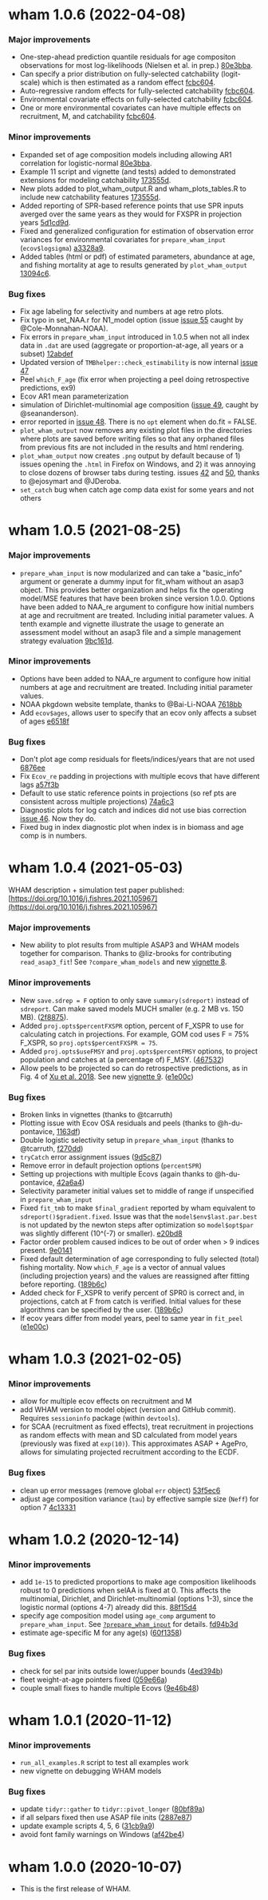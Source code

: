 wham 1.0.6 (2022-04-08)
=========================

### Major improvements

* One-step-ahead prediction quantile residuals for age compositon observations for most log-likelihoods (Nielsen et al. in prep.) [80e3bba](https://github.com/timjmiller/wham/commit/80e3bbae0244bd1199f018dca53f09b08f5fd203).
* Can specify a prior distribution on fully-selected catchability (logit-scale) which is then estimated as a random effect [fcbc604](https://github.com/timjmiller/wham/commit/fcbc604068005cd7cce6c3f329376c2b4ef7b540).
* Auto-regressive random effects for fully-selected catchability [fcbc604](https://github.com/timjmiller/wham/commit/fcbc604068005cd7cce6c3f329376c2b4ef7b540).
* Environmental covariate effects on fully-selected catchability [fcbc604](https://github.com/timjmiller/wham/commit/fcbc604068005cd7cce6c3f329376c2b4ef7b540).
* One or more environmental covariates can have multiple effects on recruitment, M, and catchability [fcbc604](https://github.com/timjmiller/wham/commit/fcbc604068005cd7cce6c3f329376c2b4ef7b540).

### Minor improvements

* Expanded set of age composition models including allowing AR1 correlation for logistic-normal [80e3bba](https://github.com/timjmiller/wham/commit/80e3bbae0244bd1199f018dca53f09b08f5fd203).
* Example 11 script and vignette (and tests) added to demonstrated extensions for modeling catchability [173555d](https://github.com/timjmiller/wham/commit/173555d1485d52ca58aa77ae77fad856fa8b3bbb).
* New plots added to plot_wham_output.R and wham_plots_tables.R to include new catchability features [173555d](https://github.com/timjmiller/wham/commit/173555d1485d52ca58aa77ae77fad856fa8b3bbb).
* Added reporting of SPR-based reference points that use SPR inputs averged over the same years as they would for FXSPR in projection years [5d1cd9d](https://github.com/timjmiller/wham/commit/5d1cd9dd6b4ec8214e988be1fb4c5e6f4b51a661).
* Fixed and generalized configuration for estimation of observation error variances for environmental covariates for `prepare_wham_input` (`ecov$logsigma`) [a3328a9](https://github.com/timjmiller/wham/commit/a3328a9a9652a7fc3f0eb45ee4688fcdaa4334f7).
* Added tables (html or pdf) of estimated parameters, abundance at age, and fishing mortality at age to results generated by `plot_wham_output` [13094c6](https://github.com/timjmiller/wham/commit/13094c674a53d495021711531c083184e3c6b892).

### Bug fixes

* Fix age labeling for selectivity and numbers at age retro plots.
* Fix typo in set_NAA.r for N1_model option (issue [issue 55](https://github.com/timjmiller/wham/issues/55) caught by @Cole-Monnahan-NOAA).
* Fix errors in `prepare_wham_input` introduced in 1.0.5 when not all index data in `.dat` are used (aggregate or proportion-at-age, all years or a subset) [12abdef](https://github.com/timjmiller/wham/commit/12abdefb22e7b8b5f0640b0389b5e07fc7a00877)
* Updated version of `TMBhelper::check_estimability` is now internal [issue 47](https://github.com/timjmiller/wham/issues/47)
* Peel `which_F_age` (fix error when projecting a peel doing retrospective predictions, ex9)
* Ecov AR1 mean parameterization
* simulation of Dirichlet-multinomial age composition ([issue 49](https://github.com/timjmiller/wham/issues/49), caught by @seananderson).
* error reported in [issue 48](https://github.com/timjmiller/wham/issues/48). There is no `opt` element when do.fit = FALSE.
* `plot_wham_output` now removes any existing plot files in the directories where plots are saved before writing files so that any orphaned files from previous fits are not included in the results and html rendering.
* `plot_wham_output` now creates `.png` output by default because of 1) issues opening the `.html` in Firefox on Windows, and 2) it was annoying to close dozens of browser tabs during testing. issues [42](https://github.com/timjmiller/wham/issues/42) and [50](https://github.com/timjmiller/wham/issues/50), thanks to @ejosymart and @JDeroba.
* `set_catch` bug when catch age comp data exist for some years and not others

wham 1.0.5 (2021-08-25)
=========================

### Major improvements

* `prepare_wham_input` is now modularized and can take a "basic_info" argument or generate a dummy input for fit_wham without an asap3 object. This provides better organization and helps fix the operating model/MSE features that have been broken since version 1.0.0. Options have been added to NAA_re argument to configure how initial numbers at age and recruitment are treated. Including initial parameter values. A tenth example and vignette illustrate the usage to generate an assessment model without an asap3 file and a simple management strategy evaluation [9bc161d](https://github.com/timjmiller/wham/commit/87d87c9ded5c3fa58db779cbd1ac8eb911950e4e). 
  
### Minor improvements

* Options have been added to NAA_re argument to configure how initial numbers at age and recruitment are treated. Including initial parameter values.
* NOAA pkgdown website template, thanks to @Bai-Li-NOAA [7618bb](https://github.com/timjmiller/wham/commit/7618bb0427743fffbb6db49465fd8c2f73993719)
* Add `ecov$ages`, allows user to specify that an ecov only affects a subset of ages [e6518f](https://github.com/timjmiller/wham/commit/e6518f8f09f1c252517e6dc89b98776d687d417b) 

### Bug fixes

* Don't plot age comp residuals for fleets/indices/years that are not used [6876ee](https://github.com/timjmiller/wham/commit/6876eed1dd4bbdc7b26295356756bb7a30053887)
* Fix `Ecov_re` padding in projections with multiple ecovs that have different lags [a57f3b](https://github.com/timjmiller/wham/commit/a57f3b339881a39dbee3ab0ab190c732f855dec1)
* Default to use static reference points in projections (so ref pts are consistent across multiple projections) [74a6c3](https://github.com/timjmiller/wham/commit/74a6c3cda74e5f2f14a6471e410b227c407e0790)
* Diagnostic plots for log catch and indices did not use bias correction [issue 46](https://github.com/timjmiller/wham/issues/46). Now they do.
* Fixed bug in index diagnostic plot when index is in biomass and age comp is in numbers.

wham 1.0.4 (2021-05-03)
=========================

WHAM description + simulation test paper published: [https://doi.org/10.1016/j.fishres.2021.105967](https://doi.org/10.1016/j.fishres.2021.105967)

### Major improvements

* New ability to plot results from multiple ASAP3 and WHAM models together for comparison. Thanks to @liz-brooks for contributing `read_asap3_fit`! See `?compare_wham_models` and new [vignette 8](https://timjmiller.github.io/wham/articles/ex8_compare.html).

### Minor improvements

* New `save.sdrep = F` option to only save `summary(sdreport)` instead of `sdreport`. Can make saved models MUCH smaller (e.g. 2 MB vs. 150 MB). ([2f8875](https://github.com/timjmiller/wham/commit/2f8875323c0d6845a92444a9e7d4aaa92fe29d8d)).
* Added `proj.opts$percentFXSPR` option, percent of F_XSPR to use for calculating catch in projections. For example, GOM cod uses F = 75% F_XSPR, so `proj.opts$percentFXSPR = 75`.
* Added `proj.opts$useFMSY` and `proj.opts$percentFMSY` options, to project population and catches at (a percentage of) F_MSY. ([467532](https://github.com/timjmiller/wham/commit/46753202499cbf256fb79796f8570e045dddb9db))
* Allow peels to be projected so can do retrospective predictions, as in Fig. 4 of [Xu et al. 2018](https://onlinelibrary.wiley.com/doi/abs/10.1111/fog.12236). See new [vignette 9](https://timjmiller.github.io/wham/articles/ex9_retro_pred.html). ([e1e00c](https://github.com/timjmiller/wham/commit/e1e00c712fcba0d0631dd9321e3bb83b87a1485f#diff-7f3a4433e0573f6fd6787d47614e0303f714e2d71d9e618ecfb832195987b732))

### Bug fixes

* Broken links in vignettes (thanks to @tcarruth)
* Plotting issue with Ecov OSA residuals and peels (thanks to @h-du-pontavice, [1163df](https://github.com/timjmiller/wham/commit/1163df4290387174a5336ada98a13dc0f5a9644c))
* Double logistic selectivity setup in `prepare_wham_input` (thanks to @tcarruth, [f270dd](https://github.com/timjmiller/wham/commit/f270ddb66d253ac2aaf9a0109631b89036ddcd5e))
* `tryCatch` error assignment issues ([9d5c87](https://github.com/timjmiller/wham/commit/9d5c8792769dae9e640da3ad44b7f3e6b74e4a87))
* Remove error in default projection options (`percentSPR`)
* Setting up projections with multiple Ecovs (again thanks to @h-du-pontavice, [42a6a4](https://github.com/timjmiller/wham/commit/42a6a4950e85613219525e89c5590c37f3a6369f))
* Selectivity parameter initial values set to middle of range if unspecified in `prepare_wham_input`
* Fixed `fit_tmb` to make `$final_gradient` reported by wham equivalent to `sdreport()$gradient.fixed`. Issue was that the `model$env$last.par.best` is not updated by the newton steps after optimization so `model$opt$par` was slightly different (10^(-7) or smaller). [e20bd8](https://github.com/timjmiller/wham/commit/e20bd8d01a32b1cbdb826905257555f9a8b55c75)
* Factor order problem caused indices to be out of order when > 9 indices present. [9e0141](https://github.com/timjmiller/wham/commit/9e0141b59bb80d17b9fc79662e3f38b24b8991f1)
* Fixed default determination of age corresponding to fully selected (total) fishing mortality. Now `which_F_age` is a vector of annual values (including projection years) and the values are reassigned after fitting before reporting. ([189b6c](https://github.com/timjmiller/wham/commit/189b6cede494a53763afcda5b0bf6854fed095d5))
* Added check for F_XSPR to verify percent of SPR0 is correct and, in projections, catch at F from catch is verified. Initial values for these algorithms can be specified by the user. ([189b6c](https://github.com/timjmiller/wham/commit/189b6cede494a53763afcda5b0bf6854fed095d5))
* If ecov years differ from model years, peel to same year in `fit_peel` ([e1e00c](https://github.com/timjmiller/wham/commit/e1e00c712fcba0d0631dd9321e3bb83b87a1485f))

wham 1.0.3 (2021-02-05)
=========================

### Minor improvements

* allow for multiple ecov effects on recruitment and M
* add WHAM version to model object (version and GitHub commit). Requires `sessioninfo` package (within `devtools`).
* for SCAA (recruitment as fixed effects), treat recruitment in projections as random effects with mean and SD calculated from model years (previously was fixed at `exp(10)`). This approximates ASAP + AgePro, allows for simulating projected recruitment according to the ECDF.

### Bug fixes

* clean up error messages (remove global `err` object) [53f5ec6](https://github.com/timjmiller/wham/commit/53f5ec67a6f60ea85b928debc4a57d0ee6673e78)
* adjust age composition variance (`tau`) by effective sample size (`Neff`) for option 7 [4c13331](https://github.com/timjmiller/wham/commit/4c133312b2ecaab3972be13a96b4b456d9c1f6b0)

wham 1.0.2 (2020-12-14)
=========================

### Minor improvements

* add `1e-15` to predicted proportions to make age composition likelihoods robust to 0 predictions when selAA is fixed at 0. This affects the multinomial, Dirichlet, and Dirichlet-multinomial (options 1-3), since the logistic normal (options 4-7) already did this. [88f15d4](https://github.com/timjmiller/wham/commit/88f15d4a51f69a3d649d76bcac0a8cf299c3135e)
* specify age composition model using `age_comp` argument to `prepare_wham_input`. See [`?prepare_wham_input`](https://timjmiller.github.io/wham/reference/prepare_wham_input.html) for details. [fd94b3d](https://github.com/timjmiller/wham/commit/fd94b3dcaf189482e10a6750c2f1b8350837fd48)
* estimate age-specific M for any age(s) ([60f1358](https://github.com/timjmiller/wham/commit/60f13584e515950bf43f358c5a0cfdb0e8a30241))

### Bug fixes

* check for sel par inits outside lower/upper bounds ([4ed394b](https://github.com/timjmiller/wham/commit/4ed394bac38d6054727bc4d3e17c8f4452ae8289))
* fleet weight-at-age pointers fixed ([059e66a](https://github.com/timjmiller/wham/commit/059e66a1cc6e90554862b3e30e815cf0d5cd18ab))
* couple small fixes to handle multiple Ecovs ([9e46b48](https://github.com/timjmiller/wham/commit/9e46b4818e01b2bfd12e500bd4376869001f265e))

wham 1.0.1 (2020-11-12)
=========================

### Minor improvements

* `run_all_examples.R` script to test all examples work
* new vignette on debugging WHAM models

### Bug fixes

* update `tidyr::gather` to `tidyr::pivot_longer` ([80bf89a](https://github.com/timjmiller/wham/commit/80bf89a69975a4ac5c037127d094afc3b00b7f59))
* if all selpars fixed then use ASAP file inits ([2887e87](https://github.com/timjmiller/wham/commit/2887e87aa4af08530765fbf04c002a00afd8efa1))
* update example scripts 4, 5, 6 ([31cb9a9](https://github.com/timjmiller/wham/commit/31cb9a931a83e9c76e5d63fd52243de917fe7c99))
* avoid font family warnings on Windows ([af42be4](https://github.com/timjmiller/wham/commit/af42be4d940785539f00e3ec29a85c605ef2a0de))

wham 1.0.0 (2020-10-07)
=========================

* This is the first release of WHAM.

